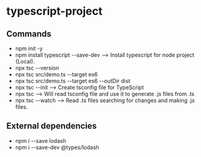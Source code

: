 # typescript-project


## Commands
* npm init -y
* npm install typescript --save-dev --> Install typescript for node project (Local).
* npx tsc --version
* npx tsc src/demo.ts --target es6
* npx tsc src/demo.ts --target es6 --outDir dist
* npx tsc --init --> Create tsconfig file for TypeScript
* npx tsc --> Will read tsconfig file and use it to generate .js files from .ts
* npx tsc --watch --> Read .ts files searching for changes and making .js files.

## External dependencies
* npm i --save lodash
* npm i --save-dev @types/lodash
